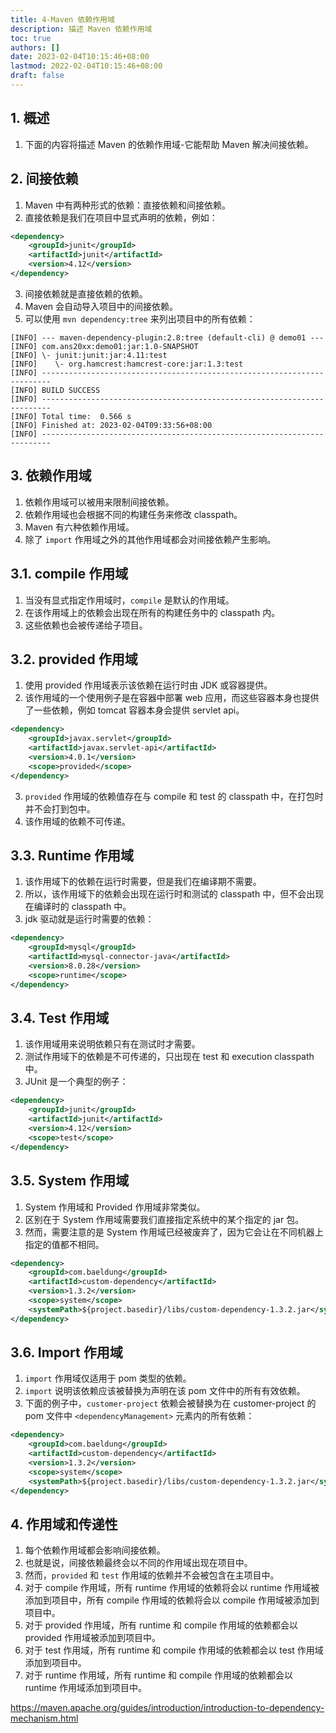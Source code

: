 ```yaml
---
title: 4-Maven 依赖作用域
description: 描述 Maven 依赖作用域
toc: true
authors: []
date: 2023-02-04T10:15:46+08:00
lastmod: 2022-02-04T10:15:46+08:00
draft: false
---
```


## 1. 概述

1. 下面的内容将描述 Maven 的依赖作用域-它能帮助 Maven 解决间接依赖。

## 2. 间接依赖

1. Maven 中有两种形式的依赖：直接依赖和间接依赖。
2. 直接依赖是我们在项目中显式声明的依赖，例如：

```xml
<dependency>
    <groupId>junit</groupId>
    <artifactId>junit</artifactId>
    <version>4.12</version>
</dependency>
```

3. 间接依赖就是直接依赖的依赖。
4. Maven 会自动导入项目中的间接依赖。
5. 可以使用 `mvn dependency:tree` 来列出项目中的所有依赖：

```shell
[INFO] --- maven-dependency-plugin:2.8:tree (default-cli) @ demo01 ---
[INFO] com.ans20xx:demo01:jar:1.0-SNAPSHOT
[INFO] \- junit:junit:jar:4.11:test
[INFO]    \- org.hamcrest:hamcrest-core:jar:1.3:test
[INFO] ------------------------------------------------------------------------
[INFO] BUILD SUCCESS
[INFO] ------------------------------------------------------------------------
[INFO] Total time:  0.566 s
[INFO] Finished at: 2023-02-04T09:33:56+08:00
[INFO] ------------------------------------------------------------------------
```

## 3. 依赖作用域

1. 依赖作用域可以被用来限制间接依赖。
2. 依赖作用域也会根据不同的构建任务来修改 classpath。
3. Maven 有六种依赖作用域。
4. 除了 `import` 作用域之外的其他作用域都会对间接依赖产生影响。

## 3.1. compile 作用域

1. 当没有显式指定作用域时，`compile` 是默认的作用域。
2. 在该作用域上的依赖会出现在所有的构建任务中的 classpath 内。
3. 这些依赖也会被传递给子项目。

## 3.2. provided 作用域

1. 使用 provided 作用域表示该依赖在运行时由 JDK 或容器提供。
2. 该作用域的一个使用例子是在容器中部署 web 应用，而这些容器本身也提供了一些依赖，例如 tomcat 容器本身会提供 servlet api。

```xml
<dependency>
    <groupId>javax.servlet</groupId>
    <artifactId>javax.servlet-api</artifactId>
    <version>4.0.1</version>
    <scope>provided</scope>
</dependency>
```

3. `provided` 作用域的依赖值存在与 compile 和 test 的 classpath 中，在打包时并不会打到包中。
4. 该作用域的依赖不可传递。


## 3.3. Runtime 作用域

1. 该作用域下的依赖在运行时需要，但是我们在编译期不需要。
2. 所以，该作用域下的依赖会出现在运行时和测试的 classpath 中，但不会出现在编译时的 classpath 中。
3. jdk 驱动就是运行时需要的依赖：

```xml
<dependency>
    <groupId>mysql</groupId>
    <artifactId>mysql-connector-java</artifactId>
    <version>8.0.28</version>
    <scope>runtime</scope>
</dependency>
```

## 3.4. Test 作用域

1. 该作用域用来说明依赖只有在测试时才需要。
2. 测试作用域下的依赖是不可传递的，只出现在 test 和 execution classpath 中。
3. JUnit 是一个典型的例子：

```xml
<dependency>
    <groupId>junit</groupId>
    <artifactId>junit</artifactId>
    <version>4.12</version>
    <scope>test</scope>
</dependency>
```

## 3.5. System 作用域

1. System 作用域和 Provided 作用域非常类似。
2. 区别在于 System 作用域需要我们直接指定系统中的某个指定的 jar 包。
3. 然而，需要注意的是 System 作用域已经被废弃了，因为它会让在不同机器上指定的值都不相同。

```xml
<dependency>
    <groupId>com.baeldung</groupId>
    <artifactId>custom-dependency</artifactId>
    <version>1.3.2</version>
    <scope>system</scope>
    <systemPath>${project.basedir}/libs/custom-dependency-1.3.2.jar</systemPath>
</dependency>
```

## 3.6. Import 作用域

1. `import` 作用域仅适用于 pom 类型的依赖。
2. `import` 说明该依赖应该被替换为声明在该 pom 文件中的所有有效依赖。
3. 下面的例子中，`customer-project` 依赖会被替换为在 customer-project 的 pom 文件中 `<dependencyManagement>` 元素内的所有依赖：

```xml
<dependency>
    <groupId>com.baeldung</groupId>
    <artifactId>custom-dependency</artifactId>
    <version>1.3.2</version>
    <scope>system</scope>
    <systemPath>${project.basedir}/libs/custom-dependency-1.3.2.jar</systemPath>
</dependency>
```

## 4. 作用域和传递性

1. 每个依赖作用域都会影响间接依赖。
2. 也就是说，间接依赖最终会以不同的作用域出现在项目中。
3. 然而，`provided` 和 `test` 作用域的依赖并不会被包含在主项目中。
4. 对于 compile 作用域，所有 runtime 作用域的依赖将会以 runtime 作用域被添加到项目中，所有 compile 作用域的依赖将会以 compile 作用域被添加到项目中。
5. 对于 provided 作用域，所有 runtime 和 compile 作用域的依赖都会以 provided 作用域被添加到项目中。
6. 对于 test 作用域，所有 runtime 和 compile 作用域的依赖都会以 test 作用域添加到项目中。
7. 对于 runtime 作用域，所有 runtime 和 compile 作用域的依赖都会以 runtime 作用域添加到项目中。

https://maven.apache.org/guides/introduction/introduction-to-dependency-mechanism.html

